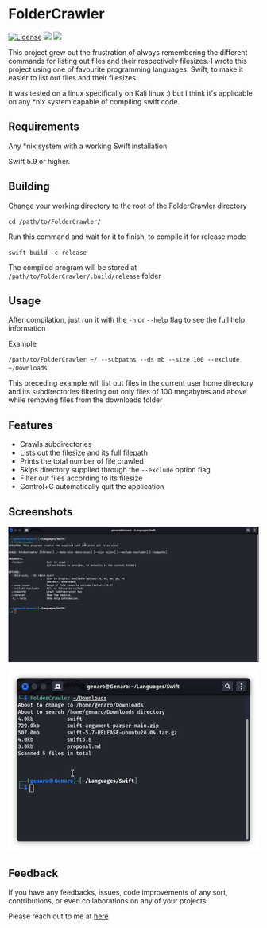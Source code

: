 # FolderCrawler

[![License](https://img.shields.io/badge/License-Apache_2.0-blue.svg)](https://opensource.org/licenses/Apache-2.0) 
<img src="https://img.shields.io/badge/Swift-5.9-Orange?style=flat-square" />
<img src="https://img.shields.io/badge/platforms-macOS%20%7C%20Linux-lightgrey.svg" /> 

This project grew out the frustration of always remembering the different commands for listing out files and their respectively filesizes. I wrote this project using one of favourite programming languages: Swift, to make it easier to list out files and their filesizes.

It was tested on a linux specifically on Kali linux :) but I think it's applicable on any *nix system capable of compiling swift code.

## Requirements

Any *nix system with a working Swift installation

Swift 5.9 or higher.


## Building
Change your working directory to the root of the FolderCrawler directory

``cd /path/to/FolderCrawler/``

Run this command and wait for it to finish, to compile it for release mode

``swift build -c release``

The compiled program will be stored at ``/path/to/FolderCrawler/.build/release`` folder

## Usage

After compilation, just run it with the ``-h`` or ``--help`` flag to see the full help information 

Example

``/path/to/FolderCrawler ~/ --subpaths --ds mb --size 100 --exclude ~/Downloads``

This preceding example will list out files in the current user home directory and its subdirectories filtering out only files of 100 megabytes and above while removing files from the downloads folder

## Features

- Crawls subdirectories 
- Lists out the filesize and its full filepath 
- Prints the total number of file crawled
- Skips directory supplied through the ``--exclude`` option flag
- Filter out files according to its filesize
- Control+C automatically quit the application


## Screenshots

![App Screenshot](./img/Screenshot-1.png/)

![App Screenshot](./img/Screenshot-2.png/)


## Feedback

If you have any feedbacks, issues, code improvements of any sort, contributions, or even collaborations on any of your projects.

Please reach out to me at [here](mailto:christian25589@gmail.com)
